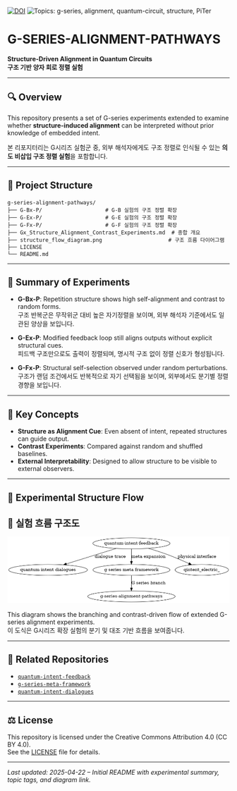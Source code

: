 [![DOI](https://zenodo.org/badge/DOI/10.5281/zenodo.000000.svg)](https://doi.org/10.5281/zenodo.15258726)
![Topics: g-series, alignment, quantum-circuit, structure, PiTer](https://img.shields.io/badge/topics-g--series%2C%20alignment%2C%20quantum--circuit%2C%20structure%2C%20PiTer-blue)

# G-SERIES-ALIGNMENT-PATHWAYS

**Structure-Driven Alignment in Quantum Circuits**  
**구조 기반 양자 회로 정렬 실험**

---

## 🔍 Overview

This repository presents a set of G-series experiments extended to examine whether **structure-induced alignment** can be interpreted without prior knowledge of embedded intent.

본 리포지터리는 G시리즈 실험군 중, 외부 해석자에게도 구조 정렬로 인식될 수 있는 **의도 비삽입 구조 정렬 실험**을 포함합니다.

---

## 📁 Project Structure

```
g-series-alignment-pathways/
├── G-Bx-P/                    # G-B 실험의 구조 정렬 확장
├── G-Ex-P/                    # G-E 실험의 구조 정렬 확장
├── G-Fx-P/                    # G-F 실험의 구조 정렬 확장
├── Gx_Structure_Alignment_Contrast_Experiments.md  # 종합 개요
├── structure_flow_diagram.png                     # 구조 흐름 다이어그램
├── LICENSE
└── README.md
```

---

## 🧪 Summary of Experiments

- **G-Bx-P**: Repetition structure shows high self-alignment and contrast to random forms.  
  구조 반복군은 무작위군 대비 높은 자기정렬을 보이며, 외부 해석자 기준에서도 일관된 양상을 보입니다.

- **G-Ex-P**: Modified feedback loop still aligns outputs without explicit structural cues.  
  피드백 구조만으로도 출력이 정렬되며, 명시적 구조 없이 정렬 신호가 형성됩니다.

- **G-Fx-P**: Structural self-selection observed under random perturbations.  
  구조가 랜덤 조건에서도 반복적으로 자기 선택됨을 보이며, 외부에서도 분기별 정렬 경향을 보입니다.

---

## 📌 Key Concepts

- **Structure as Alignment Cue**: Even absent of intent, repeated structures can guide output.
- **Contrast Experiments**: Compared against random and shuffled baselines.
- **External Interpretability**: Designed to allow structure to be visible to external observers.

---

## 📡 Experimental Structure Flow  
## 📡 실험 흐름 구조도

![structure flow diagram](./structure_flow_diagram.png)

This diagram shows the branching and contrast-driven flow of extended G-series alignment experiments.  
이 도식은 G시리즈 확장 실험의 분기 및 대조 기반 흐름을 보여줍니다.

---

## 🔗 Related Repositories

- [`quantum-intent-feedback`](https://github.com/anon0411/quantum-intent-feedback)  
- [`g-series-meta-framework`](https://github.com/anon0411/g-series-meta-framework)  
- [`quantum-intent-dialogues`](https://github.com/anon0411/quantum-intent-dialogues)

---

## ⚖️ License

This repository is licensed under the Creative Commons Attribution 4.0 (CC BY 4.0).  
See the [LICENSE](./LICENSE) file for details.

---

_Last updated: 2025-04-22 – Initial README with experimental summary, topic tags, and diagram link._

